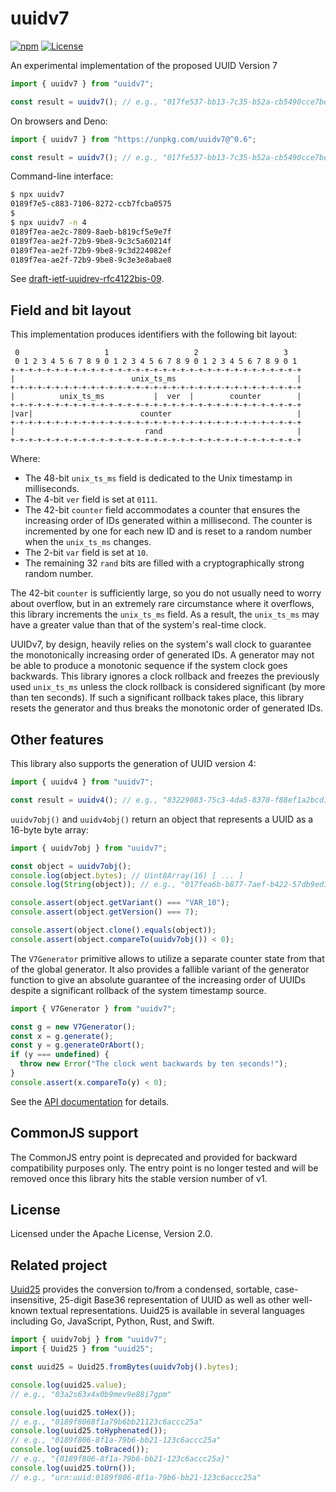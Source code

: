 # uuidv7

[![npm](https://img.shields.io/npm/v/uuidv7)](https://www.npmjs.com/package/uuidv7)
[![License](https://img.shields.io/npm/l/uuidv7)](https://github.com/LiosK/uuidv7/blob/main/LICENSE)

An experimental implementation of the proposed UUID Version 7

```javascript
import { uuidv7 } from "uuidv7";

const result = uuidv7(); // e.g., "017fe537-bb13-7c35-b52a-cb5490cce7be"
```

On browsers and Deno:

```javascript
import { uuidv7 } from "https://unpkg.com/uuidv7@^0.6";

const result = uuidv7(); // e.g., "017fe537-bb13-7c35-b52a-cb5490cce7be"
```

Command-line interface:

```bash
$ npx uuidv7
0189f7e5-c883-7106-8272-ccb7fcba0575
$
$ npx uuidv7 -n 4
0189f7ea-ae2c-7809-8aeb-b819cf5e9e7f
0189f7ea-ae2f-72b9-9be8-9c3c5a60214f
0189f7ea-ae2f-72b9-9be8-9c3d224082ef
0189f7ea-ae2f-72b9-9be8-9c3e3e8abae8
```

See [draft-ietf-uuidrev-rfc4122bis-09](https://www.ietf.org/archive/id/draft-ietf-uuidrev-rfc4122bis-09.html).

## Field and bit layout

This implementation produces identifiers with the following bit layout:

```text
 0                   1                   2                   3
 0 1 2 3 4 5 6 7 8 9 0 1 2 3 4 5 6 7 8 9 0 1 2 3 4 5 6 7 8 9 0 1
+-+-+-+-+-+-+-+-+-+-+-+-+-+-+-+-+-+-+-+-+-+-+-+-+-+-+-+-+-+-+-+-+
|                          unix_ts_ms                           |
+-+-+-+-+-+-+-+-+-+-+-+-+-+-+-+-+-+-+-+-+-+-+-+-+-+-+-+-+-+-+-+-+
|          unix_ts_ms           |  ver  |        counter        |
+-+-+-+-+-+-+-+-+-+-+-+-+-+-+-+-+-+-+-+-+-+-+-+-+-+-+-+-+-+-+-+-+
|var|                        counter                            |
+-+-+-+-+-+-+-+-+-+-+-+-+-+-+-+-+-+-+-+-+-+-+-+-+-+-+-+-+-+-+-+-+
|                             rand                              |
+-+-+-+-+-+-+-+-+-+-+-+-+-+-+-+-+-+-+-+-+-+-+-+-+-+-+-+-+-+-+-+-+
```

Where:

- The 48-bit `unix_ts_ms` field is dedicated to the Unix timestamp in
  milliseconds.
- The 4-bit `ver` field is set at `0111`.
- The 42-bit `counter` field accommodates a counter that ensures the increasing
  order of IDs generated within a millisecond. The counter is incremented by one
  for each new ID and is reset to a random number when the `unix_ts_ms` changes.
- The 2-bit `var` field is set at `10`.
- The remaining 32 `rand` bits are filled with a cryptographically strong random
  number.

The 42-bit `counter` is sufficiently large, so you do not usually need to worry
about overflow, but in an extremely rare circumstance where it overflows, this
library increments the `unix_ts_ms` field. As a result, the `unix_ts_ms` may
have a greater value than that of the system's real-time clock.

UUIDv7, by design, heavily relies on the system's wall clock to guarantee the
monotonically increasing order of generated IDs. A generator may not be able to
produce a monotonic sequence if the system clock goes backwards. This library
ignores a clock rollback and freezes the previously used `unix_ts_ms` unless the
clock rollback is considered significant (by more than ten seconds). If such a
significant rollback takes place, this library resets the generator and thus
breaks the monotonic order of generated IDs.

## Other features

This library also supports the generation of UUID version 4:

```javascript
import { uuidv4 } from "uuidv7";

const result = uuidv4(); // e.g., "83229083-75c3-4da5-8378-f88ef1a2bcd1"
```

`uuidv7obj()` and `uuidv4obj()` return an object that represents a UUID as a
16-byte byte array:

```javascript
import { uuidv7obj } from "uuidv7";

const object = uuidv7obj();
console.log(object.bytes); // Uint8Array(16) [ ... ]
console.log(String(object)); // e.g., "017fea6b-b877-7aef-b422-57db9ed15e9d"

console.assert(object.getVariant() === "VAR_10");
console.assert(object.getVersion() === 7);

console.assert(object.clone().equals(object));
console.assert(object.compareTo(uuidv7obj()) < 0);
```

The `V7Generator` primitive allows to utilize a separate counter state from that
of the global generator. It also provides a fallible variant of the generator
function to give an absolute guarantee of the increasing order of UUIDs despite
a significant rollback of the system timestamp source.

```javascript
import { V7Generator } from "uuidv7";

const g = new V7Generator();
const x = g.generate();
const y = g.generateOrAbort();
if (y === undefined) {
  throw new Error("The clock went backwards by ten seconds!");
}
console.assert(x.compareTo(y) < 0);
```

See the [API documentation](https://liosk.github.io/uuidv7/) for details.

## CommonJS support

The CommonJS entry point is deprecated and provided for backward compatibility
purposes only. The entry point is no longer tested and will be removed once this
library hits the stable version number of v1.

## License

Licensed under the Apache License, Version 2.0.

## Related project

[Uuid25](https://www.npmjs.com/package/uuid25) provides the conversion to/from a
condensed, sortable, case-insensitive, 25-digit Base36 representation of UUID as
well as other well-known textual representations. Uuid25 is available in several
languages including Go, JavaScript, Python, Rust, and Swift.

```javascript
import { uuidv7obj } from "uuidv7";
import { Uuid25 } from "uuid25";

const uuid25 = Uuid25.fromBytes(uuidv7obj().bytes);

console.log(uuid25.value);
// e.g., "03a2s63x4x0b9mev9e88i7gpm"

console.log(uuid25.toHex());
// e.g., "0189f8068f1a79b6bb21123c6accc25a"
console.log(uuid25.toHyphenated());
// e.g., "0189f806-8f1a-79b6-bb21-123c6accc25a"
console.log(uuid25.toBraced());
// e.g., "{0189f806-8f1a-79b6-bb21-123c6accc25a}"
console.log(uuid25.toUrn());
// e.g., "urn:uuid:0189f806-8f1a-79b6-bb21-123c6accc25a"
```
